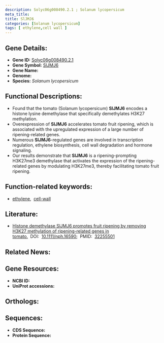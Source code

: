 ```yaml
---
description: Solyc06g008490.2.1 ; Solanum lycopersicum
meta_title:
title: SlJMJ6
categories: [Solanum lycopersicum]
tags: [ ethylene,cell wall ]
---
```


## Gene Details:
- **Gene ID:** [Solyc06g008490.2.1]()
- **Gene Symbol:** <u>SlJMJ6</u>
- **Gene Name:** 
- **Genome:** []()
- **Species:** *Solanum lycopersicum*

## Functional Descriptions:
   - Found that the tomato (Solanum lycopersicum) **SlJMJ6** encodes a histone lysine demethylase that specifically demethylates H3K27 methylation.
   - Overexpression of **SlJMJ6** accelerates tomato fruit ripening, which is associated with the upregulated expression of a large number of ripening-related genes.
   - Numerous **SlJMJ6**-regulated genes are involved in transcription regulation, ethylene biosynthesis, cell wall degradation and hormone signaling.
   - Our results demonstrate that **SlJMJ6** is a ripening-prompting H3K27me3 demethylase that activates the expression of the ripening-related genes by modulating H3K27me3, thereby facilitating tomato fruit ripening.

## Function-related keywords:
   - [ethylene](/tags/ethylene/),&nbsp;&nbsp;[cell-wall](/tags/cell-wall/)

## Literature:
   - [Histone demethylase SlJMJ6 promotes fruit ripening by removing H3K27 methylation of ripening-related genes in tomato.](https://doi.org/10.1111/nph.16590)&nbsp;&nbsp;DOI:&nbsp;&nbsp;[10.1111/nph.16590](https://doi.org/10.1111/nph.16590);&nbsp;&nbsp;PMID:&nbsp;&nbsp;[32255501](https://pubmed.ncbi.nlm.nih.gov/32255501/)

## Related News:

## Gene Resources:
- **NCBI ID:**  [](https://www.ncbi.nlm.nih.gov/gene/?term=)
- **UniProt accessions:**  [](https://www.uniprot.org/uniprotkb//entry)

## Orthologs:

## Sequences:
- **CDS Sequence:**
- **Protein Sequence:**
